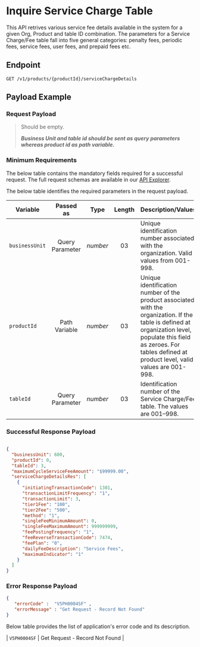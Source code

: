 # Inquire Service Charge Table

This API retrives various service fee details available in the system for a given Org, Product and table ID combination. The parameters for a Service Charge/Fee table fall into five general categories: penalty fees, periodic fees, service fees, user fees, and prepaid fees etc.

## Endpoint

`GET /v1/products/{productId}/serviceChargeDetails`

## Payload Example

### Request Payload

>Should be empty.
>
>***Business Unit and table id should be sent as query parameters whereas product id as path variable.***
 
### Minimum Requirements

The below table contains the mandatory fields required for a successful request. The full request schemas are available in our [API Explorer](../api/?type=get&path=/v1/products/{productId}/serviceChargeDetails).

The below table identifies the required parameters in the request payload.

| Variable | Passed as | Type | Length | Description/Values |
| -------- | :-------: | :--: | :------------: | ------------------ |
| `businessUnit` | Query Parameter | *number* | 03 | Unique identification number associated with the organization. Valid values from 001-998.|
| `productId` | Path Variable | *number* | 03 | Unique identification number of the product associated with the organization. If the table is defined at organization level, populate this field as zeroes. For tables defined at product level, valid values are 001-998.|
| `tableId` | Query Parameter | *number* | 03 | Identification number of the Service Charge/Fee table. The values are 001–998.|

### Successful Response Payload

```json

{
  "businessUnit": 600,
  "productId": 0,
  "tableId": 3,
  "maximumCycleServiceFeeAmount": "$99999.00",
  "serviceChargeDetailsRes": [
    {
      "initiatingTransactionCode": 1301,
      "transactionLimitFrequency": "1",
      "transactionLimit": 3,
      "tier1Fee": "100",
      "tier2Fee": "500",
      "method": "1",
      "singleFeeMinimumAmount": 0,
      "singleFeeMaximumAmount": 999999999,
      "feePostingFrequency": "1",
      "feeReverseTransactionCode": 7474,
      "feePlan": "0",
      "dailyFeeDescription": "Service Fees",
      "maximumIndicator": "1"
    }
  ]
}

```

### Error Response Payload

```json
{
   "errorCode" :  "V5PH0004SF" ,
   "errorMessage" : "Get Request - Record Not Found"   
}
```
Below table provides the list of application's error code and its description.

| `V5PH0004SF` | Get Request - Record Not Found | 